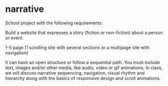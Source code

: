 # narrative

School project with the following requirements:

Build a website that expresses a story (fiction or non-fiction) about a person or event. 

 1-5 page (1 scrolling site with several sections or a multipage site with navigation) 

It can have an open structure or follow a sequential path. You must include text, images and/or other media, like audio, video or gif animations. In class, we will discuss narrative sequencing, navigation, visual rhythm and hierarchy along with the basics of responsive design and scroll animations.
